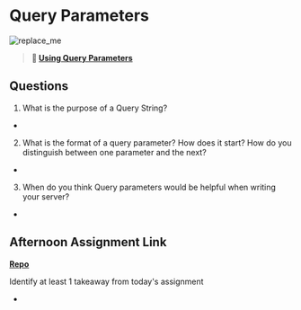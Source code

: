 # Query Parameters

![replace_me](https://codeworks.blob.core.windows.net/public/assets/img/illustrations/placeholder.svg)

> **📖 [Using Query Parameters](https://codeworksacademy.com/fs-student-guide/resources/wk5/01-Query-Parameters)**

## Questions

1. What is the purpose of a Query String?

- 

2. What is the format of a query parameter? How does it start? How do you distinguish between one parameter and the next?

- 

3. When do you think Query parameters would be helpful when writing your server?

- 

## Afternoon Assignment Link

**[Repo](https://github.com/TheOneTrueRy/<ASSIGNMENT_REPO>)**

Identify at least 1 takeaway from today's assignment

- 
